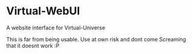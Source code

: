Virtual-WebUI
=============

A website interface for Virtual-Universe

This is far from being usable. Use at own risk and dont come Screaming that it doesnt work :P